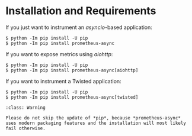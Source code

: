 # Installation and Requirements

If you just want to instrument an *asyncio*-based application:

```console
$ python -Im pip install -U pip
$ python -Im pip install prometheus-async
```

If you want to expose metrics using *aiohttp*:

```console
$ python -Im pip install -U pip
$ python -Im pip install prometheus-async[aiohttp]
```

If you want to instrument a Twisted application:

```console
$ python -Im pip install -U pip
$ python -Im pip install prometheus-async[twisted]
```

```{admonition} Warning
:class: Warning

Please do not skip the update of *pip*, because *prometheus-async* uses modern packaging features and the installation will most likely fail otherwise.
```
